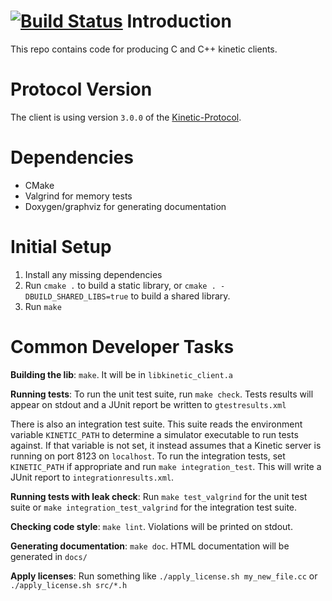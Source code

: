 [![Build Status](https://travis-ci.org/Seagate/kinetic-cpp-client.svg?branch=master)](https://travis-ci.org/Seagate/kinetic-cpp-client)
Introduction
============
This repo contains code for producing C and C++ kinetic clients.


Protocol Version
=================
The client is using version `3.0.0` of the [Kinetic-Protocol](https://github.com/Seagate/kinetic-protocol).


Dependencies
============
* CMake
* Valgrind for memory tests
* Doxygen/graphviz for generating documentation

Initial Setup
=============
1. Install any missing dependencies
1. Run `cmake .` to build a static library, or `cmake . -DBUILD_SHARED_LIBS=true` to build a shared library.
1. Run `make`

Common Developer Tasks
======================

**Building the lib**: `make`. It will be in `libkinetic_client.a`

**Running tests**: To run the unit test suite, run `make check`. Tests results
will appear on stdout and a JUnit report be written to `gtestresults.xml`

There is also an integration test suite. This suite reads the environment
variable `KINETIC_PATH` to determine a simulator executable to run tests
against. If that variable is not set, it instead assumes that a Kinetic server
is running on port 8123 on `localhost`. To run the integration tests, set
`KINETIC_PATH` if appropriate and run `make integration_test`. This will write
a JUnit report to `integrationresults.xml`.

**Running tests with leak check**: Run `make test_valgrind` for the unit test
suite or `make integration_test_valgrind` for the integration test suite.

**Checking code style**: `make lint`. Violations will be printed on stdout.

**Generating documentation**: `make doc`. HTML documentation will be generated in `docs/`

**Apply licenses**: Run something like `./apply_license.sh my_new_file.cc` or `./apply_license.sh src/*.h`
